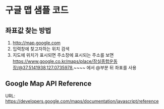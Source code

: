 # 구글 맵 샘플 코드

## 좌표값 찾는 방법
1. http://map.google.com
2. 입력창에 찾고자하는 위치 검색
3. 지도에 위치가 표시되면 주소창에 표시되는 주소를 보면 https://www.google.co.kr/maps/place/잠실종합운동장/@37.5141938,127.0735978,~~~~ 에서 @부분 뒤 좌표를 사용

## Google Map API Reference
URL: https://developers.google.com/maps/documentation/javascript/reference
